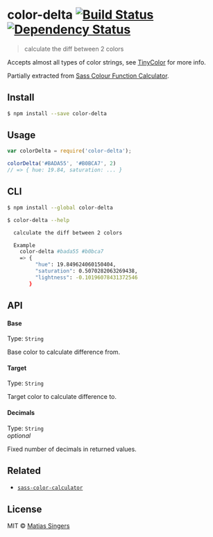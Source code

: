 # color-delta [![Build Status](http://img.shields.io/travis/matiassingers/color-delta.svg?style=flat-square)](https://travis-ci.org/matiassingers/color-delta) [![Dependency Status](http://img.shields.io/gemnasium/matiassingers/color-delta.svg?style=flat-square)](https://gemnasium.com/matiassingers/color-delta)
> calculate the diff between 2 colors

Accepts almost all types of color strings, see [TinyColor](https://github.com/bgrins/TinyColor#accepted-string-input) for more info.

Partially extracted from [Sass Colour Function Calculator](http://razorjam.github.io/sasscolourfunctioncalculator/).


## Install

```sh
$ npm install --save color-delta
```


## Usage

```js
var colorDelta = require('color-delta');

colorDelta('#BADA55', '#B0BCA7', 2)
// => { hue: 19.84, saturation: ... }
```


## CLI

```sh
$ npm install --global color-delta
```

```sh
$ color-delta --help

  calculate the diff between 2 colors

  Example
    color-delta #bada55 #b0bca7
    => {
         "hue": 19.849624060150404,
         "saturation": 0.5070282063269438,
         "lightness": -0.10196078431372546
       }
```


## API

#### Base

Type: `String`  

Base color to calculate difference from.

#### Target

Type: `String`  

Target color to calculate difference to.

#### Decimals

Type: `String`  
*optional*  

Fixed number of decimals in returned values.


## Related
- [`sass-color-calculator`](https://github.com/matiassingers/sass-color-calculator)


## License

MIT © [Matias Singers](http://mts.io)
